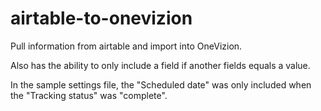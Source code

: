# airtable-to-onevizion
Pull information from airtable and import into OneVizion.

Also has the ability to only include a field if another fields equals a value.

In the sample settings file, the "Scheduled date" was only included when the "Tracking status" was "complete".
